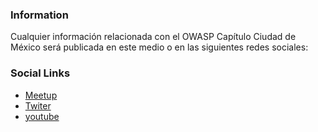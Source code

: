 <!--### Chapter Information
* Chapter Region-->

### Information

Cualquier información relacionada con el OWASP Capítulo Ciudad de México será publicada en este medio o en las siguientes redes sociales:

### Social Links
* [Meetup]()
* [Twiter](https://twitter.com/owaspcdmx)
* [youtube](https://youtube.com/h0n3yp0t)
